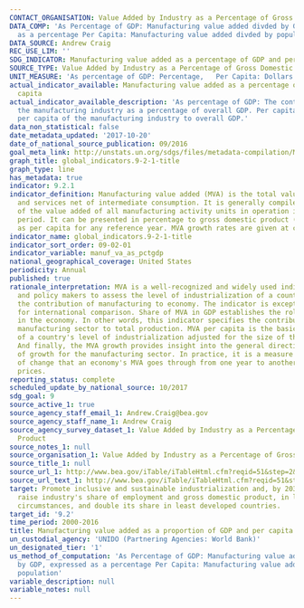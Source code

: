 ```yaml
---
CONTACT_ORGANISATION: Value Added by Industry as a Percentage of Gross Domestic Product
DATA_COMP: 'As Percentage of GDP: Manufacturing value added divded by GDP, expressed
  as a percentage Per Capita: Manufacturing value added divded by population'
DATA_SOURCE: Andrew Craig
REC_USE_LIM: ''
SDG_INDICATOR: Manufacturing value added as a percentage of GDP and per capita
SOURCE_TYPE: Value Added by Industry as a Percentage of Gross Domestic Product - http://www.bea.gov/iTable/iTableHtml.cfm?reqid=51&step=2&isuri=1
UNIT_MEASURE: 'As percentage of GDP: Percentage,   Per Capita: Dollars'
actual_indicator_available: Manufacturing value added as a percentage of GDP and per
  capita
actual_indicator_available_description: 'As percentage of GDP: The contribution of
  the manufacturing industry as a percentage of overall GDP. Per capita: The contribution
  per capita of the manufacturing industry to overall GDP.'
data_non_statistical: false
date_metadata_updated: '2017-10-20'
date_of_national_source_publication: 09/2016
goal_meta_link: http://unstats.un.org/sdgs/files/metadata-compilation/Metadata-Goal-9.pdf
graph_title: global_indicators.9-2-1-title
graph_type: line
has_metadata: true
indicator: 9.2.1
indicator_definition: Manufacturing value added (MVA) is the total value of goods
  and services net of intermediate consumption. It is generally compiled as the sum
  of the value added of all manufacturing activity units in operation in the reference
  period. It can be presented in percentage to gross domestic product (GDP) as well
  as per capita for any reference year. MVA growth rates are given at constant prices.
indicator_name: global_indicators.9-2-1-title
indicator_sort_order: 09-02-01
indicator_variable: manuf_va_as_pctgdp
national_geographical_coverage: United States
periodicity: Annual
published: true
rationale_interpretation: MVA is a well-recognized and widely used indicator by researchers
  and policy makers to assess the level of industrialization of a country. MVA measures
  the contribution of manufacturing to economy. The indicator is exceptionally good
  for international comparison. Share of MVA in GDP establishes the role of manufacturing
  in the economy. In other words, this indicator specifies the contribution of the
  manufacturing sector to total production. MVA per capita is the basic indicator
  of a country's level of industrialization adjusted for the size of the economy.
  And finally, the MVA growth provides insight into the general direction and magnitude
  of growth for the manufacturing sector. In practice, it is a measure of the rate
  of change that an economy's MVA goes through from one year to another at constant
  prices.
reporting_status: complete
scheduled_update_by_national_source: 10/2017
sdg_goal: 9
source_active_1: true
source_agency_staff_email_1: Andrew.Craig@bea.gov
source_agency_staff_name_1: Andrew Craig
source_agency_survey_dataset_1: Value Added by Industry as a Percentage of Gross Domestic
  Product
source_notes_1: null
source_organisation_1: Value Added by Industry as a Percentage of Gross Domestic Product
source_title_1: null
source_url_1: http://www.bea.gov/iTable/iTableHtml.cfm?reqid=51&step=2&isuri=1
source_url_text_1: http://www.bea.gov/iTable/iTableHtml.cfm?reqid=51&step=2&isuri=1
target: Promote inclusive and sustainable industrialization and, by 2030, significantly
  raise industry's share of employment and gross domestic product, in line with national
  circumstances, and double its share in least developed countries.
target_id: '9.2'
time_period: 2000-2016
title: Manufacturing value added as a proportion of GDP and per capita
un_custodial_agency: 'UNIDO (Partnering Agencies: World Bank)'
un_designated_tier: '1'
us_method_of_computation: 'As Percentage of GDP: Manufacturing value added divded
  by GDP, expressed as a percentage Per Capita: Manufacturing value added divded by
  population'
variable_description: null
variable_notes: null
---
```

